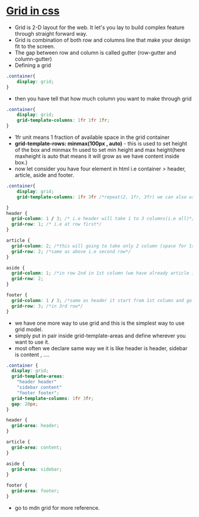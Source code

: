 # <ins> Grid in css </ins>
- Grid is 2-D layout for the web. It let's you lay to build complex feature through straight forward way.
- Grid is combination of both row and columns line that make your design fit to the screen.
- The gap between row and column is called gutter (row-gutter and column-gutter)
- Defining a grid
```css
.container{
    display: grid;
}
```
- then you have tell that how much column you want to make through grid
```css
.container{
    display: grid;
    grid-template-columns: 1fr 1fr 1fr;
}
```
- 1fr unit means 1 fraction of available space in the grid container
- __grid-template-rows: minmax(100px , auto)__ - this is used to set height of the box and minmax fn used to set min height and max height(here maxheight is auto that means it will grow as we have content inside box.)
- now let consider you have four element in html i.e container > header, article, aside and footer.
```css
.container{
    display: grid;
    grid-template-columns: 1fr 3fr /*repeat(2, 1fr, 3fr) we can also use repeat fn.*/

}
header {
  grid-column: 1 / 3; /* i.e header will take 1 to 3 columns(i.e all)*/
  grid-row: 1; /* i.e at row first*/
}

article {
  grid-column: 2; /*this will going to take only 2 column (space for 1st column will remain threre.*/
  grid-row: 2; /*same as above i.e second row*/
}

aside {
  grid-column: 1; /*in row 2nd in 1st column (we have already article in row 2nd but it start from column 2*/
  grid-row: 2;
}

footer {
  grid-column: 1 / 3; /*same as header it start from 1st column and go upto 3rd column.*/
  grid-row: 3; /*in 3rd row*/
}
```

- we have one more way to use grid and this is the simplest way to use grid model.
- simply put in pair inside grid-template-areas
and define wherever you want to use it.
- most often we declare same way we it is like header is header, sidebar is content , ....
```css
.container {
  display: grid;
  grid-template-areas:
    "header header"
    "sidebar content"
    "footer footer";
  grid-template-columns: 1fr 3fr;
  gap: 20px;
}

header {
  grid-area: header;
}

article {
  grid-area: content;
}

aside {
  grid-area: sidebar;
}

footer {
  grid-area: footer;
}
```
- go to mdn grid for more reference.
